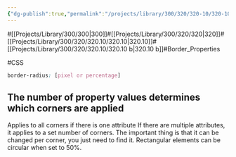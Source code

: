 ```yaml
---
{"dg-publish":true,"permalink":"/projects/library/300/320/320-10/320-10-b/","noteIcon":"0","created":"2024-02-21T12:25:43.078+09:00","updated":"2024-02-21T12:36:40.133+09:00"}
---
```


#[[Projects/Library/300/300\|300]]#[[Projects/Library/300/320/320\|320]]#[[Projects/Library/300/320/320.10/320.10\|320.10]]#[[Projects/Library/300/320/320.10/320.10 b\|320.10 b]]#Border_Properties


#CSS 

```css
border-radius: [pixel or percentage]
```

## The number of property values determines which corners are applied
Applies to all corners if there is one attribute
If there are multiple attributes, it applies to a set number of corners.
The important thing is that it can be changed per corner, you just need to find it.
Rectangular elements can be circular when set to 50%.
